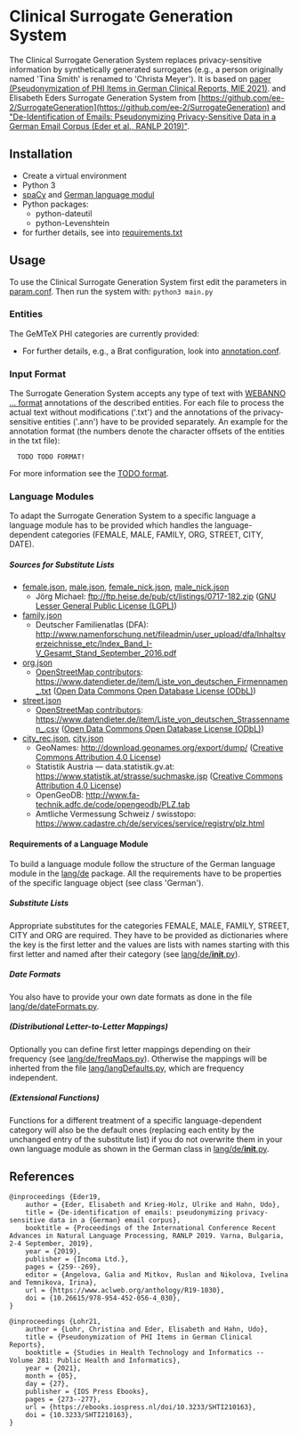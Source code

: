 # Clinical Surrogate Generation System

The Clinical Surrogate Generation System replaces privacy-sensitive information by synthetically generated surrogates
(e.g., a person originally named 'Tina Smith' is renamed to 'Christa Meyer').
It is based on [paper (Pseudonymization of PHI Items in German Clinical Reports, MIE 2021)](https://pubmed.ncbi.nlm.nih.gov/34042748/).
and Elisabeth Eders Surrogate Generation System from
[https://github.com/ee-2/SurrogateGeneration](https://github.com/ee-2/SurrogateGeneration) and
["De-Identification of Emails: Pseudonymizing Privacy-Sensitive Data in a German Email Corpus (Eder et al., RANLP 2019)"](https://www.aclweb.org/anthology/R19-1030/).

## Installation
* Create a virtual environment
* Python 3
* [spaCy](TODO) and [German language modul](https://spacy.io/usage/models) 
* Python packages:
  * python-dateutil
  * python-Levenshtein
* for further details, see into [requirements.txt](requirements.txt)

## Usage
To use the Clinical Surrogate Generation System first edit the parameters in [param.conf](param.conf).
Then run the system with: ``` python3 main.py ```

### Entities
The GeMTeX PHI categories are currently provided:

* For further details, e.g., a Brat configuration, look into [annotation.conf](annotation.conf).


### Input Format
The Surrogate Generation System accepts any type of text with [WEBANNO ... format](TODO) annotations of the described entities. For each file to process the actual text without modifications ('.txt') and the annotations of the privacy-sensitive entities ('.ann') have to be provided separately. An example for the annotation format (the numbers denote the character offsets of the entities in the txt file): 
  ```
    TODO TODO FORMAT!
  ```

For more information see the [TODO format](https://brat.nlplab.org/standoff.html).

### Language Modules
To adapt the Surrogate Generation System to a specific language a language module has to be provided which handles the language-dependent categories (FEMALE, MALE, FAMILY, ORG, STREET, CITY, DATE).

##### Sources for Substitute Lists
- [female.json](lang/de/subLists/female.json), [male.json](lang/de/subLists/male.json), [female_nick.json](lang/de/subLists/female_nick.json), [male_nick.json](lang/de/subLists/male_nick.json)
   - Jörg Michael: <ftp://ftp.heise.de/pub/ct/listings/0717-182.zip> ([GNU Lesser General Public License (LGPL)](https://www.gnu.org/licenses/lgpl-3.0))
- [family.json](lang/de/subLists/family.json)
   - Deutscher Familienatlas (DFA): <http://www.namenforschung.net/fileadmin/user_upload/dfa/Inhaltsverzeichnisse_etc/Index_Band_I-V_Gesamt_Stand_September_2016.pdf>
- [org.json](lang/de/subLists/org.json)
   - [OpenStreetMap contributors](http://www.openstreetmap.org/): <https://www.datendieter.de/item/Liste_von_deutschen_Firmennamen_.txt> ([Open Data Commons Open Database License (ODbL)](https://opendatacommons.org/licenses/odbl/))
- [street.json](lang/de/subLists/street.json)
   - [OpenStreetMap contributors](http://www.openstreetmap.org/): <https://www.datendieter.de/item/Liste_von_deutschen_Strassennamen_.csv> ([Open Data Commons Open Database License (ODbL)](https://opendatacommons.org/licenses/odbl/))
- [city_rec.json](lang/de/subLists/city_rec.json), [city.json](lang/de/subLists/city.json)
   - GeoNames: <http://download.geonames.org/export/dump/> ([Creative Commons Attribution 4.0 License](https://creativecommons.org/licenses/by/4.0/))
   - Statistik Austria — data.statistik.gv.at: <https://www.statistik.at/strasse/suchmaske.jsp> ([Creative Commons Attribution 4.0 License](https://creativecommons.org/licenses/by/4.0/))
   - OpenGeoDB: <http://www.fa-technik.adfc.de/code/opengeodb/PLZ.tab>
   - Amtliche Vermessung Schweiz / swisstopo: <https://www.cadastre.ch/de/services/service/registry/plz.html>


#### Requirements of a Language Module
To build a language module follow the structure of the German language module in the [lang/de](lang/de) package. All the requirements have to be properties of the specific language object (see class 'German').

##### Substitute Lists
Appropriate substitutes for the categories FEMALE, MALE, FAMILY, STREET, CITY and ORG are required. They have to be provided as dictionaries where the key is the first letter and the values are lists with names starting with this first letter and named after their category (see [lang/de/__init__.py](lang/de/__init__.py)).

##### Date Formats
You also have to provide your own date formats as done in the file [lang/de/dateFormats.py](lang/de/dateFormats.py).

##### (Distributional Letter-to-Letter Mappings)
Optionally you can define first letter mappings depending on their frequency (see [lang/de/freqMaps.py](lang/de/freqMaps.py)). Otherwise the mappings will be inherted from the file [lang/langDefaults.py](lang/langDefaults.py), which are frequency independent.

##### (Extensional Functions)
Functions for a different treatment of a specific language-dependent category will also be the default ones (replacing each entity by the unchanged entry of the substitute list) if you do not overwrite them in your own language module as shown in the German class in [lang/de/__init__.py](lang/de/__init__.py).


## References

```
@inproceedings {Eder19,
	author = {Eder, Elisabeth and Krieg-Holz, Ulrike and Hahn, Udo},
	title = {De-identification of emails: pseudonymizing privacy-sensitive data in a {German} email corpus},
	booktitle = {Proceedings of the International Conference Recent Advances in Natural Language Processing, RANLP 2019. Varna, Bulgaria, 2-4 September, 2019},
	year = {2019},
	publisher = {Incoma Ltd.},
	pages = {259--269},
	editor = {Angelova, Galia and Mitkov, Ruslan and Nikolova, Ivelina and Temnikova, Irina},
    url = {https://www.aclweb.org/anthology/R19-1030},
    doi = {10.26615/978-954-452-056-4_030},
}

@inproceedings {Lohr21,
	author = {Lohr, Christina and Eder, Elisabeth and Hahn, Udo},
	title = {Pseudonymization of PHI Items in German Clinical Reports},
	booktitle = {Studies in Health Technology and Informatics -- Volume 281: Public Health and Informatics},
	year = {2021},
	month = {05},
	day = {27},
	publisher = {IOS Press Ebooks},
	pages = {273--277},
    url = {https://ebooks.iospress.nl/doi/10.3233/SHTI210163},
    doi = {10.3233/SHTI210163},
}

```
